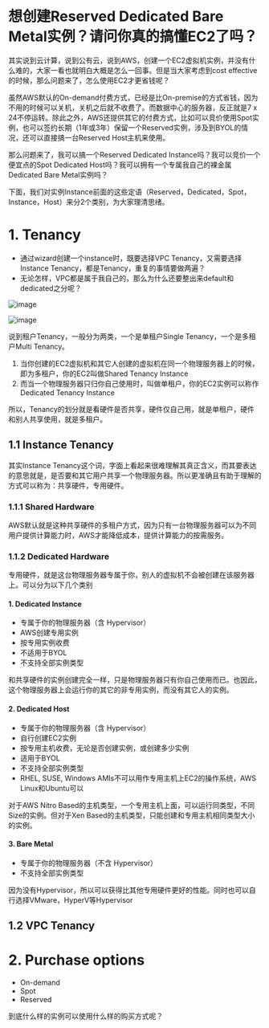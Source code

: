 # 想创建Reserved Dedicated Bare Metal实例？请问你真的搞懂EC2了吗？

其实说到云计算，说到公有云，说到AWS，创建一个EC2虚拟机实例，并没有什么难的，大家一看也就明白大概是怎么一回事。但是当大家考虑到cost effective的时候，那么问题来了，怎么使用EC2才更省钱呢？

虽然AWS默认的On-demand付费方式，已经是比On-premise的方式省钱，因为不用的时候可以关机，关机之后就不收费了。而数据中心的服务器，反正就是7 x 24不停运转。除此之外，AWS还提供其它的付费方式，比如可以竞价使用Spot实例，也可以签约长期（1年或3年）保留一个Reserved实例，涉及到BYOL的情况，还可以直接搞一台Reserved Host主机来使用。

那么问题来了，我可以搞一个Reserved Dedicated Instance吗？我可以竞价一个便宜点的Spot Dedicated Host吗？我可以拥有一个专属我自己的裸金属Dedicated Bare Metal实例吗？

下面，我们对实例Instance前面的这些定语（Reserved，Dedicated，Spot，Instance，Host）来分2个类别，为大家理清思绪。


# 1. Tenancy
- 通过wizard创建一个instance时，既要选择VPC Tenancy，又需要选择Instance Tenancy，都是Tenancy，重复的事情要做两遍？
- 无论怎样，VPC都是属于我自己的，那么为什么还要整出来default和dedicated之分呢？

![image](https://user-images.githubusercontent.com/26485327/72311412-efee8700-36c7-11ea-9de0-cfe6ee261df7.png)

![image](https://user-images.githubusercontent.com/26485327/72311325-9423fe00-36c7-11ea-93a1-7cfd6ce2425a.png)


说到租户Tenancy，一般分为两类，一个是单租户Single Tenancy，一个是多租户Multi Tenancy。
1. 当你创建的EC2虚拟机和其它人创建的虚拟机在同一个物理服务器上的时候，即为多租户，你的EC2叫做Shared Tenancy Instance
2. 而当一个物理服务器只归你自己使用时，叫做单租户，你的EC2实例可以称作Dedicated Tenancy Instance

所以，Tenancy的划分就是看硬件是否共享，硬件仅自己用，就是单租户，硬件和别人共享使用，就是多租户。


## 1.1 Instance Tenancy
其实Instance Tenancy这个词，字面上看起来很难理解其真正含义，而其要表达的意思就是，是否要和其它用户共享一个物理服务器。所以更准确且有助于理解的方式可以称为：共享硬件，专用硬件。

### 1.1.1 Shared Hardware
AWS默认就是这种共享硬件的多租户方式，因为只有一台物理服务器可以为不同用户提供计算能力时，AWS才能降低成本，提供计算能力的按需服务。

### 1.1.2 Dedicated Hardware
专用硬件，就是这台物理服务器专属于你，别人的虚拟机不会被创建在该服务器上。可以分为以下几个类别
#### 1. Dedicated Instance
- 专属于你的物理服务器（含 Hypervisor）
- AWS创建专用实例
- 按专用实例收费
- 不适用于BYOL
- 不支持全部实例类型

和共享硬件的实例创建完全一样，只是物理服务器只有你自己使用而已。也因此，这个物理服务器上会运行你的其它的非专用实例，而没有其它人的实例。

#### 2. Dedicated Host
- 专属于你的物理服务器（含 Hypervisor）
- 自行创建EC2实例
- 按专用主机收费，无论是否创建实例，或创建多少实例
- 适用于BYOL
- 不支持全部实例类型
- RHEL, SUSE, Windows AMIs不可以用作专用主机上EC2的操作系统，AWS Linux和Ubuntu可以

对于AWS Nitro Based的主机类型，一个专用主机上面，可以运行同类型，不同Size的实例。但对于Xen Based的主机类型，只能创建和专用主机相同类型大小的实例。

#### 3. Bare Metal
- 专属于你的物理服务器（不含 Hypervisor）
- 不支持全部实例类型

因为没有Hypervisor，所以可以获得比其他专用硬件更好的性能。同时也可以自行选择VMware，HyperV等Hypervisor

## 1.2 VPC Tenancy

# 2. Purchase options
- On-demand
- Spot
- Reserved

到底什么样的实例可以使用什么样的购买方式呢？


